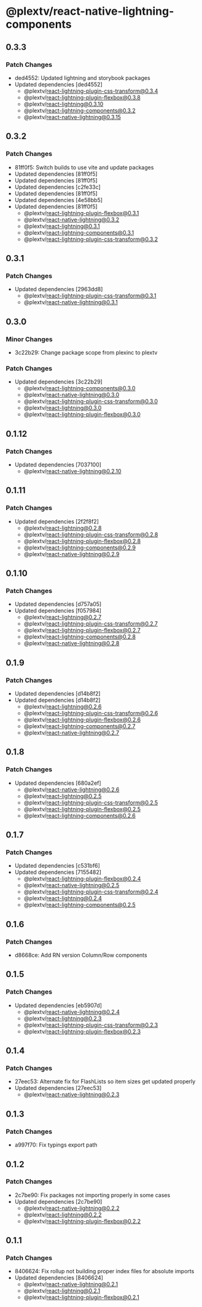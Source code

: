 # @plextv/react-native-lightning-components

## 0.3.3

### Patch Changes

- ded4552: Updated lightning and storybook packages
- Updated dependencies [ded4552]
  - @plextv/react-lightning-plugin-css-transform@0.3.4
  - @plextv/react-lightning-plugin-flexbox@0.3.8
  - @plextv/react-lightning@0.3.10
  - @plextv/react-lightning-components@0.3.2
  - @plextv/react-native-lightning@0.3.15

## 0.3.2

### Patch Changes

- 81ff0f5: Switch builds to use vite and update packages
- Updated dependencies [81ff0f5]
- Updated dependencies [81ff0f5]
- Updated dependencies [c2fe33c]
- Updated dependencies [81ff0f5]
- Updated dependencies [4e58bb5]
- Updated dependencies [81ff0f5]
  - @plextv/react-lightning-plugin-flexbox@0.3.1
  - @plextv/react-native-lightning@0.3.2
  - @plextv/react-lightning@0.3.1
  - @plextv/react-lightning-components@0.3.1
  - @plextv/react-lightning-plugin-css-transform@0.3.2

## 0.3.1

### Patch Changes

- Updated dependencies [2963dd8]
  - @plextv/react-lightning-plugin-css-transform@0.3.1
  - @plextv/react-native-lightning@0.3.1

## 0.3.0

### Minor Changes

- 3c22b29: Change package scope from plexinc to plextv

### Patch Changes

- Updated dependencies [3c22b29]
  - @plextv/react-lightning-components@0.3.0
  - @plextv/react-native-lightning@0.3.0
  - @plextv/react-lightning-plugin-css-transform@0.3.0
  - @plextv/react-lightning@0.3.0
  - @plextv/react-lightning-plugin-flexbox@0.3.0

## 0.1.12

### Patch Changes

- Updated dependencies [7037100]
  - @plextv/react-native-lightning@0.2.10

## 0.1.11

### Patch Changes

- Updated dependencies [2f2f8f2]
  - @plextv/react-lightning@0.2.8
  - @plextv/react-lightning-plugin-css-transform@0.2.8
  - @plextv/react-lightning-plugin-flexbox@0.2.8
  - @plextv/react-lightning-components@0.2.9
  - @plextv/react-native-lightning@0.2.9

## 0.1.10

### Patch Changes

- Updated dependencies [d757a05]
- Updated dependencies [f057984]
  - @plextv/react-lightning@0.2.7
  - @plextv/react-lightning-plugin-css-transform@0.2.7
  - @plextv/react-lightning-plugin-flexbox@0.2.7
  - @plextv/react-lightning-components@0.2.8
  - @plextv/react-native-lightning@0.2.8

## 0.1.9

### Patch Changes

- Updated dependencies [d14b8f2]
- Updated dependencies [d14b8f2]
  - @plextv/react-lightning@0.2.6
  - @plextv/react-lightning-plugin-css-transform@0.2.6
  - @plextv/react-lightning-plugin-flexbox@0.2.6
  - @plextv/react-lightning-components@0.2.7
  - @plextv/react-native-lightning@0.2.7

## 0.1.8

### Patch Changes

- Updated dependencies [680a2ef]
  - @plextv/react-native-lightning@0.2.6
  - @plextv/react-lightning@0.2.5
  - @plextv/react-lightning-plugin-css-transform@0.2.5
  - @plextv/react-lightning-plugin-flexbox@0.2.5
  - @plextv/react-lightning-components@0.2.6

## 0.1.7

### Patch Changes

- Updated dependencies [c531bf6]
- Updated dependencies [7155482]
  - @plextv/react-lightning-plugin-flexbox@0.2.4
  - @plextv/react-native-lightning@0.2.5
  - @plextv/react-lightning-plugin-css-transform@0.2.4
  - @plextv/react-lightning@0.2.4
  - @plextv/react-lightning-components@0.2.5

## 0.1.6

### Patch Changes

- d8668ce: Add RN version Column/Row components

## 0.1.5

### Patch Changes

- Updated dependencies [eb5907d]
  - @plextv/react-native-lightning@0.2.4
  - @plextv/react-lightning@0.2.3
  - @plextv/react-lightning-plugin-css-transform@0.2.3
  - @plextv/react-lightning-plugin-flexbox@0.2.3

## 0.1.4

### Patch Changes

- 27eec53: Alternate fix for FlashLists so item sizes get updated properly
- Updated dependencies [27eec53]
  - @plextv/react-native-lightning@0.2.3

## 0.1.3

### Patch Changes

- a997f70: Fix typings export path

## 0.1.2

### Patch Changes

- 2c7be90: Fix packages not importing properly in some cases
- Updated dependencies [2c7be90]
  - @plextv/react-native-lightning@0.2.2
  - @plextv/react-lightning@0.2.2
  - @plextv/react-lightning-plugin-flexbox@0.2.2

## 0.1.1

### Patch Changes

- 8406624: Fix rollup not building proper index files for absolute imports
- Updated dependencies [8406624]
  - @plextv/react-native-lightning@0.2.1
  - @plextv/react-lightning@0.2.1
  - @plextv/react-lightning-plugin-flexbox@0.2.1

